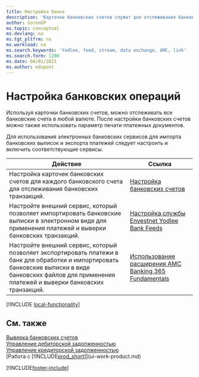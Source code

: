```yaml
---
title: Настройка банка
description: 'Карточки банковских счетов служат для отслеживания банковских счетов и настройки банковских выписок, например Yodlee, для обмена данными.'
author: SorenGP
ms.topic: conceptual
ms.devlang: na
ms.tgt_pltfrm: na
ms.workload: na
ms.search.keywords: 'Yodlee, feed, stream, data exchange, AMC, link'
ms.search.form: 1200
ms.date: 04/01/2021
ms.author: edupont
---
```

# <a name="setting-up-banking" />Настройка банковских операций

Используя карточки банковских счетов, можно отслеживать все банковские счета в любой валюте. После настройки банковских счетов можно также использовать параметр печати платежных документов.

Для использования электронных банковских сервисов для импорта банковских выписок и экспорта платежей следует настроить и включить соответствующие сервисы.

| Действие | Ссылка |
| --- | --- |
| Настройка карточек банковских счетов для каждого банковского счета для отслеживания банковских транзакций. |[Настройка банковских счетов](bank-how-setup-bank-accounts.md) |
| Настройте внешний сервис, который позволяет импортировать банковские выписки в электронном виде для применения платежей и выверки банковских транзакций. |[Настройка службы Envestnet Yodlee Bank Feeds](bank-how-setup-bank-statement-service.md) |
| Настройте внешний сервис, который позволяет экспортировать платежи в банк для обработки и импортировать банковские выписки в виде банковских файлов для применения платежей и выверки банковских транзакций. |[Использование расширения AMC Banking 365 Fundamentals](ui-extensions-amc-banking.md) |

[!INCLUDE [local-functionality](includes/local-functionality.md)]

## <a name="see-also" />См. также

[Выверка банковских счетов](bank-manage-bank-accounts.md)  
[Управление дебиторской задолженностью](receivables-manage-receivables.md)  
[Управление кредиторской задолженностью](payables-manage-payables.md)  
[Работа с [!INCLUDE[prod_short](includes/prod_short.md)]](ui-work-product.md)


[!INCLUDE[footer-include](includes/footer-banner.md)]
